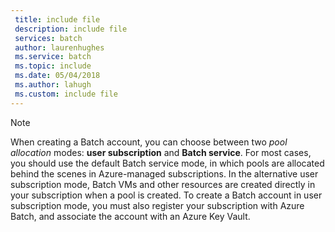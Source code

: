 ```yaml
---
 title: include file
 description: include file
 services: batch
 author: laurenhughes
 ms.service: batch
 ms.topic: include
 ms.date: 05/04/2018
 ms.author: lahugh
 ms.custom: include file
---
```


> [!NOTE]
> When creating a Batch account, you can choose between two *pool allocation* modes: **user subscription** and **Batch service**. For most cases, you should use the default Batch service mode, in which pools are allocated behind the scenes in Azure-managed subscriptions. In the alternative user subscription mode, Batch VMs and other resources are created directly in your subscription when a pool is created. To create a Batch account in user subscription mode, you must also register your subscription with Azure Batch, and associate the account with an Azure Key Vault.
